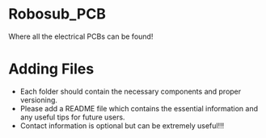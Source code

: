 # Robosub_PCB
Where all the electrical PCBs can be found!

# Adding Files
- Each folder should contain the necessary components and proper versioning. 
- Please add a README file which contains the essential information and any useful tips for future users.
- Contact information is optional but can be extremely useful!!!
